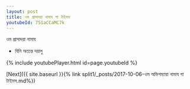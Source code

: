 ```yaml
---
layout: post
title: ওম প্রাসাদয়া নামায গা টাইমস
youtubeId: 751aCCaMC7k
---
```

 
 
 ওম প্রাসাদয়া নামায  
 
 -  যিনি অত্যন্ত দয়ালু 
 
  
 
  
 
 
 
 
 
 


{% include youtubePlayer.html id=page.youtubeId %}
 
[Next]({{ site.baseurl }}{% link  split1/_posts/2017-10-06-ওম অভিগম্যায়া নামায গা টাইমস.md%})
 
